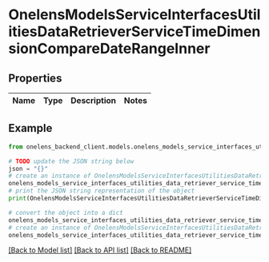 # OnelensModelsServiceInterfacesUtilitiesDataRetrieverServiceTimeDimensionCompareDateRangeInner


## Properties

Name | Type | Description | Notes
------------ | ------------- | ------------- | -------------

## Example

```python
from onelens_backend_client.models.onelens_models_service_interfaces_utilities_data_retriever_service_time_dimension_compare_date_range_inner import OnelensModelsServiceInterfacesUtilitiesDataRetrieverServiceTimeDimensionCompareDateRangeInner

# TODO update the JSON string below
json = "{}"
# create an instance of OnelensModelsServiceInterfacesUtilitiesDataRetrieverServiceTimeDimensionCompareDateRangeInner from a JSON string
onelens_models_service_interfaces_utilities_data_retriever_service_time_dimension_compare_date_range_inner_instance = OnelensModelsServiceInterfacesUtilitiesDataRetrieverServiceTimeDimensionCompareDateRangeInner.from_json(json)
# print the JSON string representation of the object
print(OnelensModelsServiceInterfacesUtilitiesDataRetrieverServiceTimeDimensionCompareDateRangeInner.to_json())

# convert the object into a dict
onelens_models_service_interfaces_utilities_data_retriever_service_time_dimension_compare_date_range_inner_dict = onelens_models_service_interfaces_utilities_data_retriever_service_time_dimension_compare_date_range_inner_instance.to_dict()
# create an instance of OnelensModelsServiceInterfacesUtilitiesDataRetrieverServiceTimeDimensionCompareDateRangeInner from a dict
onelens_models_service_interfaces_utilities_data_retriever_service_time_dimension_compare_date_range_inner_form_dict = onelens_models_service_interfaces_utilities_data_retriever_service_time_dimension_compare_date_range_inner.from_dict(onelens_models_service_interfaces_utilities_data_retriever_service_time_dimension_compare_date_range_inner_dict)
```
[[Back to Model list]](../README.md#documentation-for-models) [[Back to API list]](../README.md#documentation-for-api-endpoints) [[Back to README]](../README.md)


